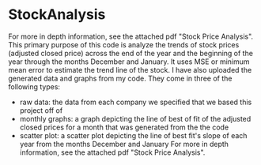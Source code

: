 # StockAnalysis
For more in depth information, see the attached pdf "Stock Price Analysis". 
This primary purpose of this code is analyze the trends of stock prices (adjusted closed price) across the end of the year and the beginning of the year through the months December and January. It uses MSE or minimum mean error to estimate the trend line of the stock. 
I have also uploaded the generated data and graphs from my code. They come in three of the following types:
- raw data: the data from each company we specified that we based this project off of
- monthly graphs: a graph depicting the line of best of fit of the adjusted closed prices for a month that was generated from the the code
- scatter plot: a scatter plot depicting the line of best fit's slope of each year from the months December and January
For more in depth information, see the attached pdf "Stock Price Analysis". 
